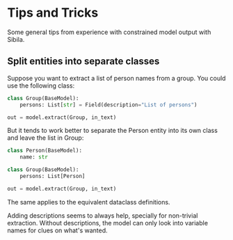 # Tips and Tricks

Some general tips from experience with constrained model output with Sibila.


## Split entities into separate classes

Suppose you want to extract a list of person names from a group. You could use the following class:

```python
class Group(BaseModel):
    persons: List[str] = Field(description="List of persons")

out = model.extract(Group, in_text)
```

But it tends to work better to separate the Person entity into its own class and leave the list in Group:

```python
class Person(BaseModel):
    name: str

class Group(BaseModel):
    persons: List[Person]

out = model.extract(Group, in_text)
```

The same applies to the equivalent dataclass definitions.

Adding descriptions seems to always help, specially for non-trivial extraction. Without descriptions, the model can only look into variable names for clues on what's wanted.
